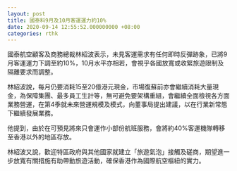 ```yaml
---
layout: post
title: 國泰料9月及10月客運運力約10%　
date: 2020-09-14 12:55:52.000000000 +08:00
categories: rthk
---
```


國泰航空顧客及商務總裁林紹波表示，未見客運需求有任何即時反彈跡象，已將9月客運運力下調至約10%，10月水平亦相若，會視乎各國放寬或收緊旅遊限制及隔離要求而調整。

林紹波說，每月仍要消耗15至20億港元現金，巿場復蘇前亦會繼續消耗大量現金，為保障集團、最多員工生計等，無可避免要架構重組，會繼續全面檢視各方面業務營運，在第4季就未來營運規模及模式，向董事局提出建議，以在行業新常態下繼續發展業務。

他提到，由於在可預見將來只會運作小部份航班服務，會將約40%客運機隊轉移至香港以外的地區存放。

林紹波又說，歡迎特區政府與其他國家就建立「旅遊氣泡」接觸及磋商，期望進一步放寬有關措施有助帶動旅遊活動，確保香港作為國際航空樞紐的實力。
